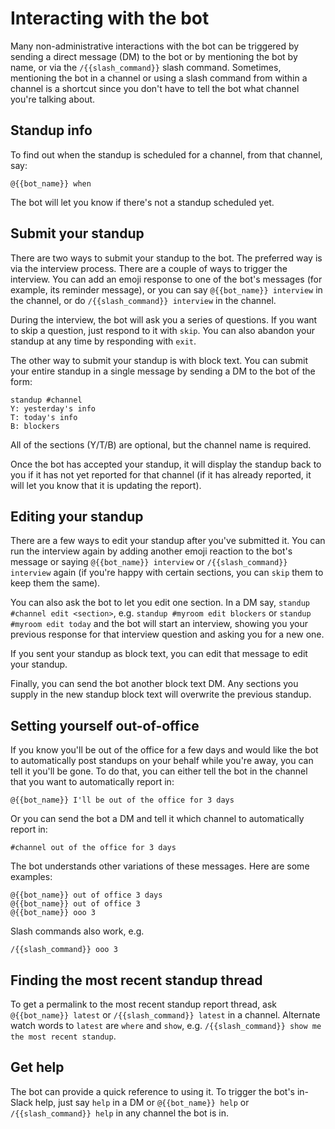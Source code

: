 # Interacting with the bot

 Many non-administrative interactions with the bot can be triggered by sending a direct message (DM) to the bot or by mentioning the bot by name, or via the `/{{slash_command}}` slash command.  Sometimes, mentioning the bot in a channel or using a slash command from within a channel is a shortcut since you don't have to tell the bot what channel you're talking about.

## Standup info

To find out when the standup is scheduled for a channel, from that channel, say:

`@{{bot_name}} when`

The bot will let you know if there's not a standup scheduled yet.

## Submit your standup

There are two ways to submit your standup to the bot.  The preferred way is via the interview process.  There are a couple of ways to trigger the interview.  You can add an emoji response to one of the bot's messages (for example, its reminder message), or you can say `@{{bot_name}} interview` in the channel, or do `/{{slash_command}} interview` in the channel.

During the interview, the bot will ask you a series of questions.  If you want to skip a question, just respond to it with `skip`.  You can also abandon your standup at any time by responding with `exit`.

The other way to submit your standup is with block text.  You can submit your entire standup in a single message by sending a DM to the bot of the form:

```
standup #channel
Y: yesterday's info
T: today's info
B: blockers
```

All of the sections (Y/T/B) are optional, but the channel name is required.

Once the bot has accepted your standup, it will display the standup back to you if it has not yet reported for that channel (if it has already reported, it will let you know that it is updating the report).

## Editing your standup

There are a few ways to edit your standup after you've submitted it.  You can run the interview again by adding another emoji reaction to the bot's message or saying `@{{bot_name}} interview` or `/{{slash_command}} interview` again (if you're happy with certain sections, you can `skip` them to keep them the same).

You can also ask the bot to let you edit one section.  In a DM say, `standup #channel edit <section>`, e.g. `standup #myroom edit blockers` or `standup #myroom edit today` and the bot will start an interview, showing you your previous response for that interview question and asking you for a new one.

If you sent your standup as block text, you can edit that message to edit your standup.

Finally, you can send the bot another block text DM.  Any sections you supply in the new standup block text will overwrite the previous standup.

## Setting yourself out-of-office

If you know you'll be out of the office for a few days and would like the bot to automatically post standups on your behalf while you're away, you can tell it you'll be gone.  To do that, you can either tell the bot in the channel that you want to automatically report in:

```
@{{bot_name}} I'll be out of the office for 3 days
```

Or you can send the bot a DM and tell it which channel to automatically report in:

```
#channel out of the office for 3 days
```

The bot understands other variations of these messages.  Here are some examples:

```
@{{bot_name}} out of office 3 days
@{{bot_name}} out of office 3
@{{bot_name}} ooo 3
```

Slash commands also work, e.g.
```
/{{slash_command}} ooo 3
```

## Finding the most recent standup thread
To get a permalink to the most recent standup report thread, ask `@{{bot_name}} latest` or `/{{slash_command}} latest` in a channel.  Alternate watch words to `latest` are `where` and `show`, e.g. `/{{slash_command}} show me the most recent standup`.

## Get help

The bot can provide a quick reference to using it.  To trigger the bot's in-Slack help, just say `help` in a DM or `@{{bot_name}} help` or `/{{slash_command}} help` in any channel the bot is in.
